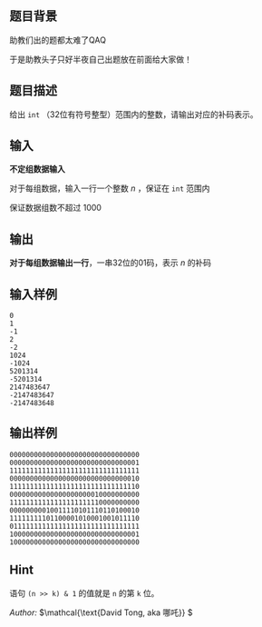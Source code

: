 ## 题目背景
助教们出的题都太难了QAQ

于是助教头子只好半夜自己出题放在前面给大家做！

## 题目描述

给出 `int` （32位有符号整型）范围内的整数，请输出对应的补码表示。

## 输入

**不定组数据输入**

对于每组数据，输入一行一个整数 $n$ ，保证在 `int` 范围内

保证数据组数不超过 $1000$ 

## 输出

**对于每组数据输出一行**，一串32位的01码，表示 $n$ 的补码

## 输入样例

    0
    1
    -1
    2
    -2
    1024
    -1024
    5201314
    -5201314
    2147483647
    -2147483647
    -2147483648

## 输出样例

    00000000000000000000000000000000
    00000000000000000000000000000001
    11111111111111111111111111111111
    00000000000000000000000000000010
    11111111111111111111111111111110
    00000000000000000000010000000000
    11111111111111111111110000000000
    00000000010011110101110110100010
    11111111101100001010001001011110
    01111111111111111111111111111111
    10000000000000000000000000000001
    10000000000000000000000000000000

## Hint

语句 `(n >> k) & 1` 的值就是 `n` 的第 `k` 位。

*Author:* $\mathcal{\text{David Tong, aka 哪吒}} $
